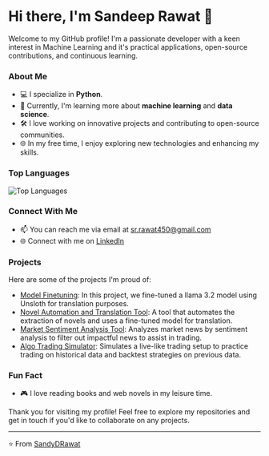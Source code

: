 # Hi there, I'm Sandeep Rawat 👋

Welcome to my GitHub profile! I'm a passionate developer with a keen interest in Machine Learning and it's practical applications, open-source contributions, and continuous learning.

### About Me

- 💻 I specialize in **Python**.
- 🌱 Currently, I'm learning more about **machine learning** and **data science**.
- 🛠️ I love working on innovative projects and contributing to open-source communities.
- 🌐 In my free time, I enjoy exploring new technologies and enhancing my skills.

### Top Languages

![Top Languages](https://github-readme-stats.vercel.app/api/top-langs/?username=SandyDRawat&layout=compact&theme=radical)

### Connect With Me

- 📫 You can reach me via email at [sr.rawat450@gmail.com](mailto:sr.rawat450@gmail.com)
- 🌐 Connect with me on [LinkedIn](https://www.linkedin.com/in/-sandeep-rawat)

### Projects

Here are some of the projects I'm proud of:

- [Model Finetuning](https://github.com/SandyDRawat/Self_Projects/tree/main/Model_finetuning): In this project, we fine-tuned a llama 3.2 model using Unsloth for translation purposes.
- [Novel Automation and Translation Tool](https://github.com/SandyDRawat/Novel_Automation): A tool that automates the extraction of novels and uses a fine-tuned model for translation.
- [Market Sentiment Analysis Tool](https://github.com/SandyDRawat/Market_sentiment_analysis): Analyzes market news by sentiment analysis to filter out impactful news to assist in trading.
- [Algo Trading Simulator](https://github.com/SandyDRawat/Algo_trader): Simulates a live-like trading setup to practice trading on historical data and backtest strategies on previous data.

### Fun Fact

- 🎮 I love reading books and web novels in my leisure time.

Thank you for visiting my profile! Feel free to explore my repositories and get in touch if you'd like to collaborate on any projects.

---

⭐️ From [SandyDRawat](https://github.com/SandyDRawat)
